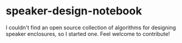 # speaker-design-notebook
I couldn't find an open source collection of algorithms for designing speaker enclosures, so I started one. Feel welcome to contribute!
